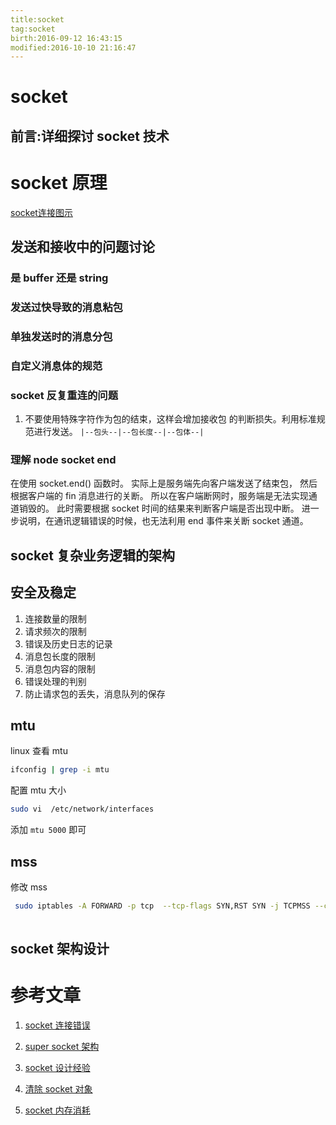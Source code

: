 ```yaml
---   
title:socket   
tag:socket   
birth:2016-09-12 16:43:15   
modified:2016-10-10 21:16:47   
---
```


socket
===
**前言:详细探讨 socket 技术**
---

# socket 原理
[socket连接图示](http://www.cs.colostate.edu/~gersch/cs457/CS457_tutorial2.pdf)

## 发送和接收中的问题讨论
### 是 buffer 还是 string

### 发送过快导致的消息粘包

### 单独发送时的消息分包

### 自定义消息体的规范

### socket 反复重连的问题

1. 不要使用特殊字符作为包的结束，这样会增加接收包
的判断损失。利用标准规范进行发送。
`|--包头--|--包长度--|--包体--|`

### 理解 node socket end
在使用 socket.end() 函数时。
实际上是服务端先向客户端发送了结束包，
然后根据客户端的 fin 消息进行的关断。
所以在客户端断网时，服务端是无法实现通道销毁的。
此时需要根据 socket 时间的结果来判断客户端是否出现中断。
进一步说明，在通讯逻辑错误的时候，也无法利用 end 事件来关断 socket 通道。

## socket 复杂业务逻辑的架构

## 安全及稳定
1. 连接数量的限制
2. 请求频次的限制
3. 错误及历史日志的记录
4. 消息包长度的限制
5. 消息包内容的限制
6. 错误处理的判别
7. 防止请求包的丢失，消息队列的保存

## mtu
linux 查看 mtu
```bash
ifconfig | grep -i mtu 
```

配置 mtu 大小

```bash
sudo vi  /etc/network/interfaces
```

添加 `mtu 5000` 即可


## mss

修改 mss
```bash
 sudo iptables -A FORWARD -p tcp  --tcp-flags SYN,RST SYN -j TCPMSS --clamp-mss-to-pmtu
 
```

## socket 架构设计

# 参考文章
1. [socket 连接错误](http://taobaofed.org/blog/2015/11/05/nodejs-errors/)

2. [super socket 架构](http://www.oschina.net/p/supersocket/)

3. [socket 设计经验](http://www.oschina.net/p/supersocket/)

4. [清除 socket 对象](http://stackoverflow.com/questions/9918203/remove-objects-on-disconnect-socket-io)

5. [socket 内存消耗](http://cnodejs.org/topic/50e5900da7e6c6171a0159d7)